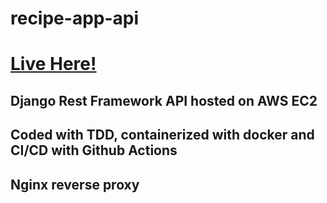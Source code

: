 # recipe-app-api
# [Live Here!](http://ec2-3-85-62-255.compute-1.amazonaws.com/api/docs/)
## Django Rest Framework API hosted on AWS EC2
## Coded with TDD, containerized with docker and CI/CD with Github Actions
## Nginx reverse proxy
